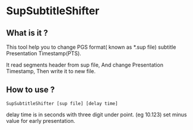 # SupSubtitleShifter

## What is it ?

This tool help you to  change PGS format( known as *.sup file) subtitle Presentation Timestamp(PTS).

It read segments header from sup file, And change Presentation Timestamp, Then write it to new file.


## How to use ?

```
SupSubtitleShifter [sup file] [delay time]
```
delay time is in seconds with three digit under point. (eg 10.123)
set minus value for early presentation.
